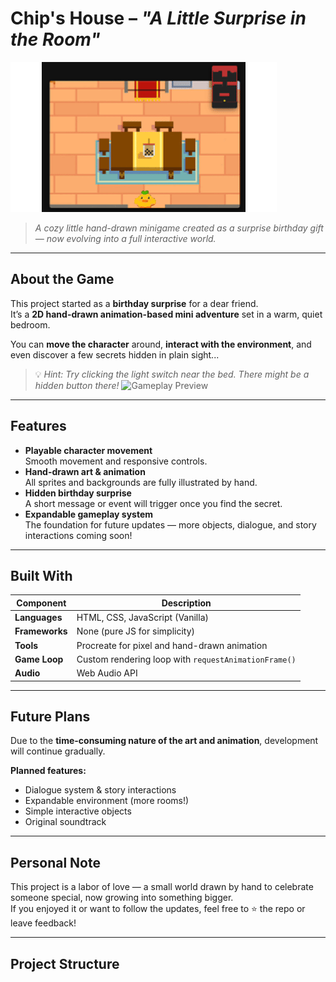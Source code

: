 # Chip's House – *"A Little Surprise in the Room"*

![Gameplay Preview](assets/preview.gif)

> *A cozy little hand-drawn minigame created as a surprise birthday gift — now evolving into a full interactive world.*

---

## About the Game

This project started as a **birthday surprise** for a dear friend.  
It’s a **2D hand-drawn animation-based mini adventure** set in a warm, quiet bedroom.

You can **move the character** around, **interact with the environment**, and even discover a few secrets hidden in plain sight...

> 💡 *Hint: Try clicking the light switch near the bed. There might be a hidden button there!*
> ![Gameplay Preview](assets/light.gif)

---

## Features

- **Playable character movement**  
  Smooth movement and responsive controls.
- **Hand-drawn art & animation**  
  All sprites and backgrounds are fully illustrated by hand.
- **Hidden birthday surprise**  
  A short message or event will trigger once you find the secret.
- **Expandable gameplay system**  
  The foundation for future updates — more objects, dialogue, and story interactions coming soon!

---

## Built With

| Component | Description |
|------------|-------------|
| **Languages** | HTML, CSS, JavaScript (Vanilla) |
| **Frameworks** | None (pure JS for simplicity) |
| **Tools** | Procreate for pixel and hand-drawn animation |
| **Game Loop** | Custom rendering loop with `requestAnimationFrame()` |
| **Audio** | Web Audio API |

---


## Future Plans

Due to the **time-consuming nature of the art and animation**, development will continue gradually.

**Planned features:**
- Dialogue system & story interactions  
- Expandable environment (more rooms!)  
- Simple interactive objects  
- Original soundtrack  

---

## Personal Note

This project is a labor of love — a small world drawn by hand to celebrate someone special, now growing into something bigger.  
If you enjoyed it or want to follow the updates, feel free to ⭐ the repo or leave feedback!

---

## Project Structure

